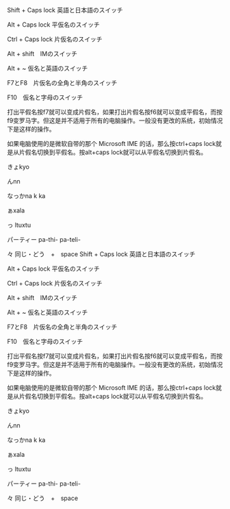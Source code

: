 Shift + Caps lock 英語と日本語のスイッチ

Alt + Caps lock 平仮名のスイッチ

Ctrl + Caps lock 片仮名のスイッチ

Alt + shift　IMのスイッチ

Alt + ~ 仮名と英語のスイッチ

F7とF8　片仮名の全角と半角のスイッチ

F10　仮名と字母のスイッチ

打出平假名按f7就可以变成片假名，如果打出片假名按f6就可以变成平假名，而按f9变罗马字。但这是并不适用于所有的电脑操作。一般没有更改的系统，初始情况下是这样的操作。

如果电脑使用的是微软自带的那个 Microsoft IME 的话，那么按ctrl+caps lock就是从片假名切换到平假名。按alt+caps lock就可以从平假名切换到片假名。

きょkyo

んnn

なっかna k ka

ぁxala

っ ltuxtu

パーティー pa-thi- pa-teli-

々 同じ・どう　+　space
Shift + Caps lock 英語と日本語のスイッチ

Alt + Caps lock 平仮名のスイッチ

Ctrl + Caps lock 片仮名のスイッチ

Alt + shift　IMのスイッチ

Alt + ~ 仮名と英語のスイッチ

F7とF8　片仮名の全角と半角のスイッチ

F10　仮名と字母のスイッチ

打出平假名按f7就可以变成片假名，如果打出片假名按f6就可以变成平假名，而按f9变罗马字。但这是并不适用于所有的电脑操作。一般没有更改的系统，初始情况下是这样的操作。

如果电脑使用的是微软自带的那个 Microsoft IME 的话，那么按ctrl+caps lock就是从片假名切换到平假名。按alt+caps lock就可以从平假名切换到片假名。

きょkyo

んnn

なっかna k ka

ぁxala

っ ltuxtu

パーティー pa-thi- pa-teli-

々 同じ・どう　+　space

